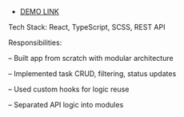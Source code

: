 - [DEMO LINK](https://tempiqq.github.io/react_todo-app-with-api/)

Tech Stack: React, TypeScript, SCSS, REST API


Responsibilities:

 – Built app from scratch with modular architecture
 
 – Implemented task CRUD, filtering, status updates

 – Used custom hooks for logic reuse

 – Separated API logic into modules
